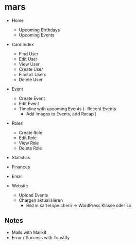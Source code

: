 # mars

- Home
  - Upcoming Birthdays
  - Upcoming Events

- Card Index
  - Find User
  - Edit User
  - View User
  - Create User
  - Find all Users
  - Delete User

- Event
  - Create Event
  - Edit Event
  - Timeline with upcoming Events
  (- Recent Events
      - Add Images to Events, add Recap )

- Roles
  - Create Role
  - Edit Role
  - View Role
  - Delete Role

- Statistics
 
- Finances

- Email

- Website
  - Upload Events
  - Chargen aktualisieren
    - Bild in kartei speichern
      -> WordPress Klasse oder so

## Notes

- Mails with Mailkit
- Error / Success with Toastify
